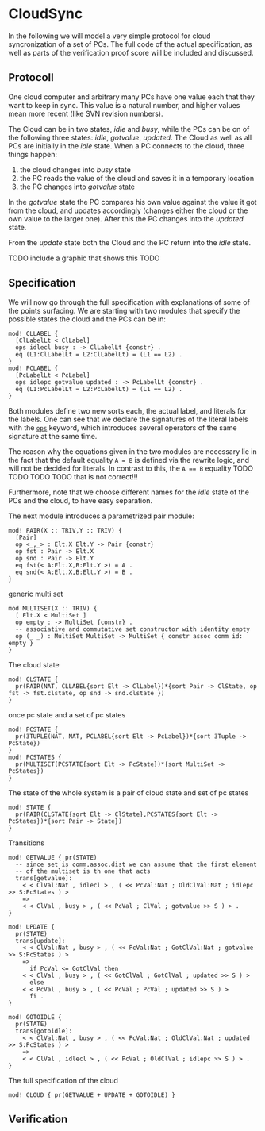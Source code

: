 CloudSync
=========

In the following we will model a very simple protocol for cloud
syncronization of a set of PCs. The full code of the actual
specification, as well as parts of the verification proof score will
be included and discussed.

Protocoll
---------

One cloud computer and arbitrary many PCs have one value each that
they want to keep in sync. This value is a natural number, and higher
values mean more recent (like SVN revision numbers).

The Cloud can be in two states, *idle* and *busy*, while the PCs can
be on of the following three states: *idle*, *gotvalue*, *updated*.
The Cloud as well as all PCs are initially in the *idle* state. 
When a PC connects to the cloud, three things happen:

1. the cloud changes into *busy* state
2. the PC reads the value of the cloud and saves it in a temporary
   location
3. the PC changes into *gotvalue* state

In the *gotvalue* state the PC compares his own value against the
value it got from the cloud, and updates accordingly (changes either
the cloud or the own value to the larger one). After this the PC
changes into the *updated* state.

From the *update* state both the Cloud and the PC return into the
*idle* state.

TODO include a graphic that shows this TODO

Specification
-------------

We will now go through the full specification with explanations of
some of the points surfacing. We are starting with two modules that
specify the possible states the cloud and the PCs can be in:
`````
mod! CLLABEL {
  [ClLabelLt < ClLabel]
  ops idlecl busy : -> ClLabelLt {constr} .
  eq (L1:ClLabelLt = L2:ClLabelLt) = (L1 == L2) .
}
mod! PCLABEL {
  [PcLabelLt < PcLabel]
  ops idlepc gotvalue updated : -> PcLabelLt {constr} .
  eq (L1:PcLabelLt = L2:PcLabelLt) = (L1 == L2) .
}
`````
Both modules define two new sorts each, the actual label, and literals
for the labels. One can see that we declare the signatures of the
literal labels with the [`ops`](#op) keyword, which introduces several
operators of the same signature at the same time.

The reason why the equations given in the two modules are necessary
lie in the fact that the default equality `A = B` is defined via the
rewrite logic, and will not be decided for literals. In contrast to
this, the `A == B` equality TODO TODO TODO TODO that is not correct!!!

Furthermore, note that we choose different names for the *idle* state
of the PCs and the cloud, to have easy separation.

The next module introduces a parametrized pair module:
`````
mod! PAIR(X :: TRIV,Y :: TRIV) {
  [Pair]
  op <_,_> : Elt.X Elt.Y -> Pair {constr}
  op fst : Pair -> Elt.X
  op snd : Pair -> Elt.Y
  eq fst(< A:Elt.X,B:Elt.Y >) = A .
  eq snd(< A:Elt.X,B:Elt.Y >) = B .
}
`````

generic multi set 
`````
mod MULTISET(X :: TRIV) {
  [ Elt.X < MultiSet ]
  op empty : -> MultiSet {constr} .
  -- associative and commutative set constructor with identity empty
  op (_ _) : MultiSet MultiSet -> MultiSet { constr assoc comm id: empty }
}
`````

The cloud state
`````
mod! CLSTATE { 
  pr(PAIR(NAT, CLLABEL{sort Elt -> ClLabel})*{sort Pair -> ClState, op fst -> fst.clstate, op snd -> snd.clstate }) 
}
`````

once pc state and a set of pc states
`````
mod! PCSTATE { 
  pr(3TUPLE(NAT, NAT, PCLABEL{sort Elt -> PcLabel})*{sort 3Tuple -> PcState})
}
mod! PCSTATES { 
  pr(MULTISET(PCSTATE{sort Elt -> PcState})*{sort MultiSet -> PcStates}) 
}
`````

The state of the whole system is a pair of cloud state and set of pc
states 
`````
mod! STATE { 
  pr(PAIR(CLSTATE{sort Elt -> ClState},PCSTATES{sort Elt -> PcStates})*{sort Pair -> State}) 
}
`````

Transitions

`````
mod! GETVALUE { pr(STATE)
  -- since set is comm,assoc,dist we can assume that the first element
  -- of the multiset is th one that acts
  trans[getvalue]: 
    < < ClVal:Nat , idlecl > , ( << PcVal:Nat ; OldClVal:Nat ; idlepc >> S:PcStates ) >
    =>
    < < ClVal , busy > , ( << PcVal ; ClVal ; gotvalue >> S ) > .
}
`````

`````
mod! UPDATE {
  pr(STATE)
  trans[update]:
    < < ClVal:Nat , busy > , ( << PcVal:Nat ; GotClVal:Nat ; gotvalue >> S:PcStates ) >
    =>
      if PcVal <= GotClVal then
	< < ClVal , busy > , ( << GotClVal ; GotClVal ; updated >> S ) >
      else
	< < PcVal , busy > , ( << PcVal ; PcVal ; updated >> S ) >
      fi .
}
`````

`````
mod! GOTOIDLE {
  pr(STATE)
  trans[gotoidle]: 
    < < ClVal:Nat , busy > , ( << PcVal:Nat ; OldClVal:Nat ; updated >> S:PcStates ) >
    =>
    < < ClVal , idlecl > , ( << PcVal ; OldClVal ; idlepc >> S ) > .
}
`````

The full specification of the cloud

`````
mod! CLOUD { pr(GETVALUE + UPDATE + GOTOIDLE) }
`````


Verification
------------